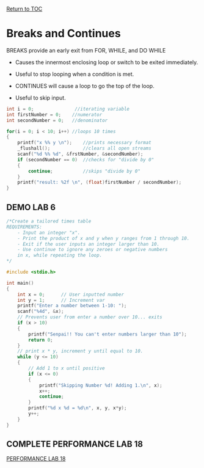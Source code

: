 <a href="https://github.com/CyberTrainingUSAF/05-C-Programming/blob/master/00-Table-of-Contents.md" rel="Return to TOC"> Return to TOC </a>

# Breaks and Continues
BREAKS provide an early exit from FOR, WHILE, and DO WHILE

* Causes the innermost enclosing loop or switch to be exited immediately.

* Useful to stop looping when a condition is met.

* CONTINUES will cause a loop to go the top of the loop.

* Useful to skip input.
```c
int i = 0;               //iterating variable
int firstNumber = 0;    //numerator
int secondNumber = 0;   //denominator

for(i = 0; i < 10; i++) //loops 10 times
{
    printf("x %% y \n");    //prints necessary format
    _flushall();            //clears all open streams
    scanf("%d %% %d", &frstNumber, &secondNumber);
    if (secondNumber == 0)  //checks for "divide by 0"
    {
        continue;           //skips "divide by 0"
    }
    printf("result: %2f \n", (float)firstNumber / secondNumber);
}
```
## DEMO LAB 6
```c
/*Create a tailored times table
REQUIREMENTS:
    - Input an integer "x".
    - Print the product of x and y when y ranges from 1 through 10.
    - Exit if the user inputs an integer larger than 10.
    - Use continue to ignore any zeroes or negative numbers 
    in x, while repeating the loop.
*/

#include <stdio.h>

int main()
{
    int x = 0;      // User inputted number
    int y = 1;      // Increment var
    printf("Enter a number between 1-10: ");
    scanf("%4d", &x);
    // Prevents user from enter a number over 10... exits
    if (x > 10)
    {
        printf("Senpai!! You can't enter numbers larger than 10");
        return 0;
    }
    // print x * y, increment y until equal to 10.
    while (y <= 10)
    {
        // Add 1 to x until positive
        if (x <= 0)
        {
            printf("Skipping Number %d! Adding 1.\n", x);
            x++;
            continue;
        }
        printf("%d x %d = %d\n", x, y, x*y);
        y++;
    }
}
```

## COMPLETE PERFORMANCE LAB 18

<a href="https://github.com/CyberTrainingUSAF/05-C-Programming/blob/master/07_Control_flow/performance_labs/Lab18.md" rel="PERFORMANCE LAB 18"> PERFORMANCE LAB 18 </a>
